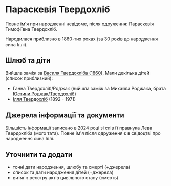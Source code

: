 # Параскевія Твердохліб #

Повне ім'я при народженні невідоме, після одруження: Параскевія Тимофіївна Твердохліб.

Народилася приблизно в 1860-тих роках (за 30 років до народження сина Іллі).

## Шлюб та діти ##

Вийшла заміж за [Василя Твердохліба (1860)](Василь%20Твердохліб%20(1860).md). Мали декілька дітей (список приблизний):

- Ганна Твердохліб/Роджак (вийшла заміж за Михайла Роджака, брата [Юстини Роджак/Твердохліб](Юстина%20Роджак.md))
- [Ілля Твердохліб](Ілля%20Твердохліб.md) (1892 - 1971)

## Джерела інформації та документи ##

Більшість інформації записано в 2024 році зі слів її правнука Лева Твердохліба (мого тата). Повне ім'я після одруження є в свідоцтві про народження сина Іллі.

## Уточнити та додати ##

- точні дати народження, шлюбу та смерті (+джерела)
- список та дати народження дітей (+джерела)
- витяг з реєстру актів цивільного стану (смерть)
